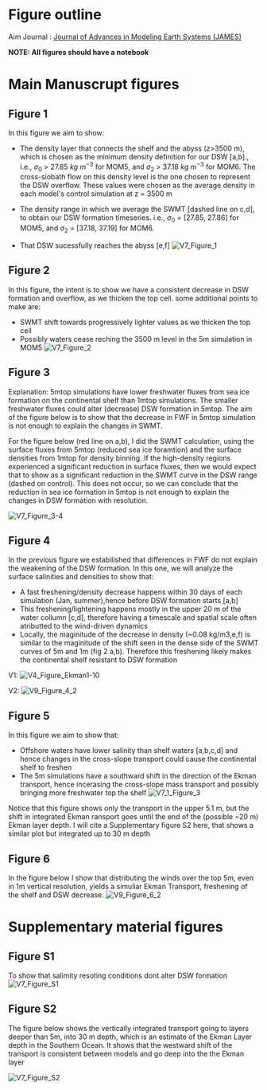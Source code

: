 # Figure outline

Aim Journal : [Journal of Advances in Modeling Earth Systems (JAMES)](https://agupubs.onlinelibrary.wiley.com/journal/19422466/journal-metrics)


**NOTE: All figures should have a notebook**
# Main Manuscrupt figures

## Figure 1 
In this figure we aim to show:
- The density layer that connects the shelf and the abyss (z>3500 m), which is chosen as the minimum density definition for our DSW [a,b]., i.e., $\sigma_0\ >\ 27.85\ kg \ m^{-3}$ for MOM5, and  $\sigma_2\ >\ 37.18\ kg \ m^{-3}$ for MOM6. The cross-siobath flow on this density level is the one chosen to represent the DSW overflow. These values were chosen as the average density in each model's control simulation at z = 3500 m

- The density range in which we average the SWMT [dashed line on c,d], to obtain our DSW formation timeseries. i.e., $\sigma_0\ =\ [27.85,\ 27.86]$ for MOM5, and $\sigma_2\ =\ [37.18,\ 37.19]$ for MOM6.
- That DSW sucessfully reaches the abyss [e,f]
![V7_Figure_1](https://github.com/user-attachments/assets/a9525ec2-0186-43e7-9363-e9039e84bd8b)


## Figure 2
In this figure, the intent is to show we have a consistent decrease in DSW formation and overflow, as we thicken the top cell. some additional points to make are:

- SWMT shift towards progressively lighter values as we thicken the top cell
- Possibly waters cease reching the 3500 m level in the 5m simulation in MOM5
![V7_Figure_2](https://github.com/user-attachments/assets/1d359bfd-3fcf-41b8-8477-8ffb3fe5bf5d)


## Figure 3
Explanation: 5mtop simulations have lower freshwater fluxes from sea ice formation on the continental shelf than 1mtop simulations. The smaller freshwater fluxes could alter (decrease) DSW formation in 5mtop. The aim of the figure below is to show that the decrease in FWF in 5mtop simulation is not enough to explain the changes in SWMT.

For the figure below (red line on a,b), I did the SWMT calculation, using the surface fluxes from 5mtop (reduced sea ice foramtion) and the surface densities from 1mtop for density binning. If the high-density regions experienced a significant reduction in surface fluxes, then we would expect that to show as a significant reduction in the SWMT curve in the DSW range (dashed on control). This does not occur, so we can conclude that the reduction in sea ice formation in 5mtop is not enough to explain the changes in DSW formation with resolution.

![V7_Figure_3-4](https://github.com/user-attachments/assets/00b7ae19-7ea0-4f6f-b0e9-d036158bb7b0)

## Figure 4
In the previous figure we estabilished that differences in FWF do not explain the weakening of the DSW formation. In this one, we will analyze the surface salinities and densities to show that:
- A fast freshening/density decrease happens within 30 days of each simulation (Jan, summer),hence before DSW formation starts [a,b]
- This freshening/lightening happens mostly in the upper 20 m of the water collumn [c,d], therefore having a timescale and spatial scale often atributted to the wind-driven dynamics
- Locally, the maginitude of the decrease in density (~0.08 kg/m3,e,f) is similar to the maginitude of the shift seen in the dense side of the SWMT curves of 5m and 1m (fig 2 a,b). Therefore this freshening likely makes the continental shelf resistant to DSW formation

V1:
![V4_Figure_Ekman1-10](https://github.com/user-attachments/assets/b4f5062b-ea4b-49b9-a539-3c0e9599b95d)

V2:
![V9_Figure_4_2](https://github.com/user-attachments/assets/cfa241be-3545-4317-9d4b-279368a31f9c)

## Figure 5

In this figure we aim to show that:
- Offshore waters have lower salinity than shelf waters [a,b,c,d] and hence changes in the cross-slope transport could cause the continental shelf to freshen
- The 5m simulations have a southward shift in the direction of the Ekman transport, hence incerasing the cross-slope mass transport and possibly bringing more freshwater top the shelf
![V7_1_Figure_3](https://github.com/user-attachments/assets/b975a5da-c95e-4347-a76f-2d2762f544ff)

  
Notice that this figure shows only the transport in the upper 5.1 m, but the shift in integrated Ekman ransport goes until the end of the (possible ~20 m) Ekman layer depth. I will cite a Supplementary figure S2 here, that shows a similar plot but integrated up to 30 m depth

## Figure 6
In the figure below I show that distributing the winds over the top 5m, even in 1m vertical resolution, yields a simuliar Ekman Transport, freshening of the shelf and DSW decrease.
![V9_Figure_6_2](https://github.com/user-attachments/assets/f400ed51-f501-4d5a-b594-361104e983db)


# Supplementary material figures

## Figure S1
To show that salimity resoting conditions dont alter DSW formation
![V7_Figure_S1](https://github.com/user-attachments/assets/76bed3c1-02b5-434a-9bfd-54464eb45b84)

## Figure S2
The figure below shows the vertically integrated transport going to layers deeper than 5m, into 30 m depth, which is an estimate of the Ekman Layer depth in the Southern Ocean. It shows that the westward shift of the transport is consistent between models and go deep into the the Ekman layer

![V7_Figure_S2](https://github.com/user-attachments/assets/0bf1ccde-4692-4172-9b48-162b9131f40d)





